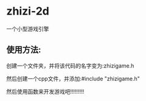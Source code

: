 # zhizi-2d

一个小型游戏引擎

## 使用方法:
创建一个文件夹，并将该代码的名字变为:zhizigame.h

然后创建一个cpp文件，并添加:#include "zhizigame.h"

然后使用函数来开发游戏吧!!!!!!!!!
